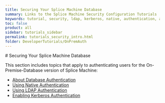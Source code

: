 ```yaml
---
title: Securing Your Splice Machine Database
summary: Links to the Splice Machine Security Configuration Tutorials
keywords: tutorial, security, ldap, kerberos, native, authentication, authorization
toc: false
product: all
sidebar: tutorials_sidebar
permalink: tutorials_security_intro.html
folder: DeveloperTutorials/OnPremAuth
---
```


<section>
<div class="TopicContent" data-swiftype-index="true" markdown="1">
# Securing Your Splice Machine Database

This section includes topics that apply to authenticating users for the On-Premise-Database version of Splice Machine:

* [About Database Authentication](tutorials_security_authentication.html)
* [Using Native Authentication](tutorials_security_usingnative.html)
* [Using LDAP Authentication](tutorials_security_usingldap.html)
* [Enabling Kerberos Authentication](tutorials_security_usingkerberos.html)

</div>
</section>
